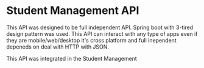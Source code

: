 # Student Management API
This API was designed to be full independent API. Spring boot with 3-tired design pattern was used.
This API can interact with any type of apps even if they are mobile/web/desktop it's cross platform and full inependent depeneds on deal with HTTP with JSON.

This API was integrated in the Student Management